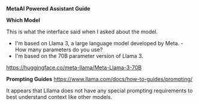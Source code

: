 **MetaAI Powered Assistant Guide**

**Which Model**

This is what the interface said when I asked about the model. 
 - I'm based on Llama 3, a large language model developed by Meta. - 
How many parameters do you use?
 - I'm based on the 70B parameter version of Llama 3.

https://huggingface.co/meta-llama/Meta-Llama-3-70B

**Prompting Guides**
https://www.llama.com/docs/how-to-guides/prompting/

It appears that Lllama does not have any special prompting requirements to best understand context like other models.
